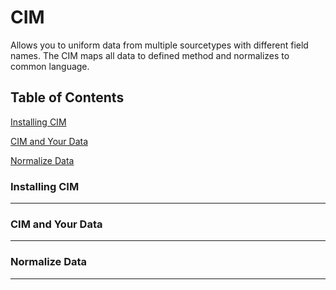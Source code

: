 # CIM

Allows you to uniform data from multiple sourcetypes with different field names. The CIM maps all data to defined method and normalizes to common language.

## Table of Contents

[Installing CIM](#installing-cim)

[CIM and Your Data](#cim-and-your-data)

[Normalize Data](#normalize-data)


### Installing CIM
------------



### CIM and Your Data
------------



### Normalize Data
------------

